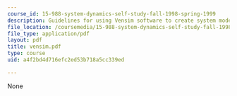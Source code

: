 ```yaml
---
course_id: 15-988-system-dynamics-self-study-fall-1998-spring-1999
description: Guidelines for using Vensim software to create system models.
file_location: /coursemedia/15-988-system-dynamics-self-study-fall-1998-spring-1999/a4f2bd4d716efc2ed53b718a5cc339ed_vensim.pdf
file_type: application/pdf
layout: pdf
title: vensim.pdf
type: course
uid: a4f2bd4d716efc2ed53b718a5cc339ed

---
```

None